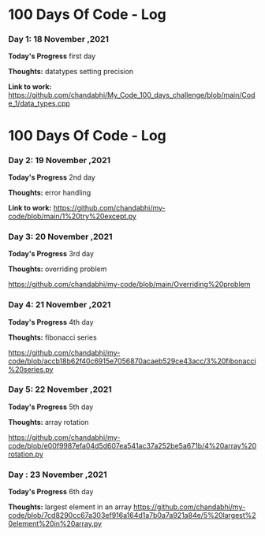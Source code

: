 # 100 Days Of Code - Log

### Day 1: 18 November ,2021

**Today's Progress** first day

**Thoughts:** datatypes setting precision

**Link to work:** https://github.com/chandabhi/My_Code_100_days_challenge/blob/main/Code_1/data_types.cpp

# 100 Days Of Code - Log


### Day 2: 19 November ,2021

**Today's Progress** 2nd day

**Thoughts:** error handling

**Link to work:** https://github.com/chandabhi/my-code/blob/main/1%20try%20except.py


### Day 3: 20 November ,2021

**Today's Progress** 3rd day

**Thoughts:** overriding problem

https://github.com/chandabhi/my-code/blob/main/Overriding%20problem


### Day 4: 21 November ,2021

**Today's Progress** 4th day

**Thoughts:** fibonacci series

https://github.com/chandabhi/my-code/blob/accb18b62f40c6915e7056870acaeb529ce43acc/3%20fibonacci%20series.py


### Day 5: 22 November ,2021

**Today's Progress** 5th day

**Thoughts:** array rotation

https://github.com/chandabhi/my-code/blob/e00f9987efa04d5d607ea541ac37a252be5a671b/4%20array%20rotation.py

### Day : 23 November ,2021

**Today's Progress** 6th day

**Thoughts:**  largest element in an array
https://github.com/chandabhi/my-code/blob/7cd8290cc67a303ef916a164d1a7b0a7a921a84e/5%20largest%20element%20in%20array.py

